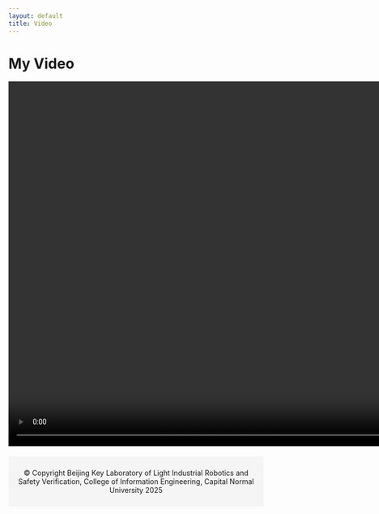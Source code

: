 ```yaml
---
layout: default
title: Video
---
```


<html lang="en">
<head>
    <meta charset="UTF-8">
    <meta name="viewport" content="width=device-width, initial-scale=1.0">
    <!-- 引入外部 CSS 文件 -->
    <link rel="stylesheet" href="{{ '/assets/css/styles.css' | relative_url }}">
</head>

<body>
    <div class="center-container">
      <div class="video-container">
        <h1>My Video</h1>
        <video width="1080" height="720" controls>
          <source src="{{ '/assets/videos/iros.mp4' | relative_url }}" type="video/mp4">
        </video>
      </div>
    </div>
</body>
<footer style="text-align: center; margin-top: 20px; padding: 10px; background-color: #f5f5f5;">
    <p>© Copyright Beijing Key Laboratory of Light Industrial Robotics and Safety Verification, College of Information Engineering, Capital Normal University 2025</p>
</footer>
</html>


